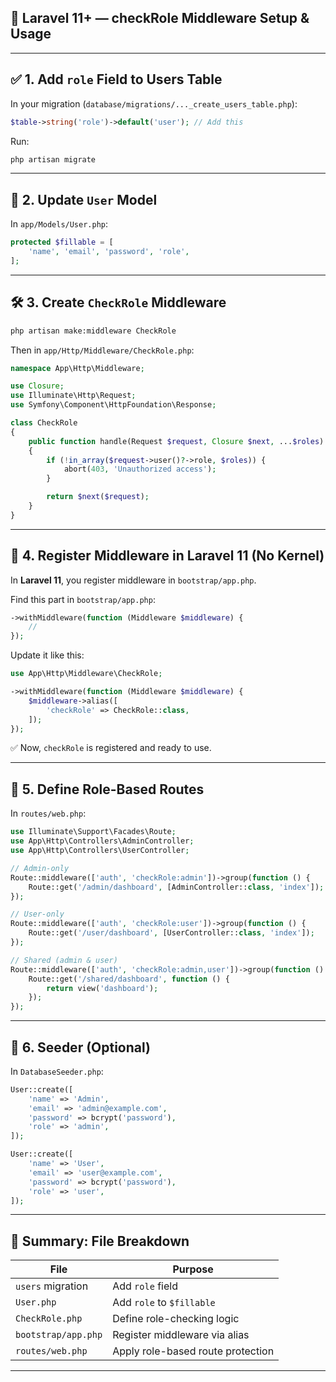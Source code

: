 
## 📄 Laravel 11+ — checkRole Middleware Setup & Usage

---

## ✅ 1. Add `role` Field to Users Table

In your migration (`database/migrations/..._create_users_table.php`):

```php
$table->string('role')->default('user'); // Add this
```

Run:

```bash
php artisan migrate
```

---

## 🧱 2. Update `User` Model

In `app/Models/User.php`:

```php
protected $fillable = [
    'name', 'email', 'password', 'role',
];
```

---

## 🛠️ 3. Create `CheckRole` Middleware

```bash
php artisan make:middleware CheckRole
```

Then in `app/Http/Middleware/CheckRole.php`:

```php
namespace App\Http\Middleware;

use Closure;
use Illuminate\Http\Request;
use Symfony\Component\HttpFoundation\Response;

class CheckRole
{
    public function handle(Request $request, Closure $next, ...$roles): Response
    {
        if (!in_array($request->user()?->role, $roles)) {
            abort(403, 'Unauthorized access');
        }

        return $next($request);
    }
}
```

---

## 🧩 4. Register Middleware in Laravel 11 (No Kernel)

In **Laravel 11**, you register middleware in `bootstrap/app.php`.

Find this part in `bootstrap/app.php`:

```php
->withMiddleware(function (Middleware $middleware) {
    //
});
```

Update it like this:

```php
use App\Http\Middleware\CheckRole;

->withMiddleware(function (Middleware $middleware) {
    $middleware->alias([
        'checkRole' => CheckRole::class,
    ]);
});
```

✅ Now, `checkRole` is registered and ready to use.

---

## 🧭 5. Define Role-Based Routes

In `routes/web.php`:

```php
use Illuminate\Support\Facades\Route;
use App\Http\Controllers\AdminController;
use App\Http\Controllers\UserController;

// Admin-only
Route::middleware(['auth', 'checkRole:admin'])->group(function () {
    Route::get('/admin/dashboard', [AdminController::class, 'index']);
});

// User-only
Route::middleware(['auth', 'checkRole:user'])->group(function () {
    Route::get('/user/dashboard', [UserController::class, 'index']);
});

// Shared (admin & user)
Route::middleware(['auth', 'checkRole:admin,user'])->group(function () {
    Route::get('/shared/dashboard', function () {
        return view('dashboard');
    });
});
```

---

## 🧪 6. Seeder (Optional)

In `DatabaseSeeder.php`:

```php
User::create([
    'name' => 'Admin',
    'email' => 'admin@example.com',
    'password' => bcrypt('password'),
    'role' => 'admin',
]);

User::create([
    'name' => 'User',
    'email' => 'user@example.com',
    'password' => bcrypt('password'),
    'role' => 'user',
]);
```

---

## 📘 Summary: File Breakdown

| File                        | Purpose                                |
|-----------------------------|----------------------------------------|
| `users` migration           | Add `role` field                       |
| `User.php`                  | Add `role` to `$fillable`              |
| `CheckRole.php`             | Define role-checking logic             |
| `bootstrap/app.php`         | Register middleware via alias          |
| `routes/web.php`            | Apply role-based route protection      |

---

